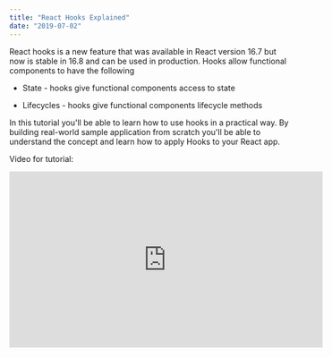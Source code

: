 ```yaml
---
title: "React Hooks Explained"
date: "2019-07-02"
---
```


React hooks is a new feature that was available in React version 16.7 but now is stable
in 16.8 and can be used in production.  Hooks allow functional components to have the following

* State - hooks give functional components access to state

* Lifecycles - hooks give functional components lifecycle methods

In this tutorial you'll be able to learn how to use hooks in a practical way.  By building
real-world sample application from scratch you'll be able to understand the concept and learn
how to apply Hooks to your React app.

Video for tutorial:

<iframe width="560" height="315" src="https://www.youtube.com/embed/aNZ3Vwmf_V8" frameborder="0"
allowfullscreen></iframe>